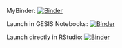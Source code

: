 MyBinder: [![Binder](https://mybinder.org/badge_logo.svg)](https://mybinder.org/v2/gh/lorraine-dev/Binder_R/HEAD)

Launch in GESIS Notebooks: [![Binder](https://mybinder.org/badge_logo.svg)](https://notebooks.gesis.org/binder/v2/gh/lorraine-dev/Binder_R/HEAD)

Launch directly in RStudio: [![Binder](https://mybinder.org/badge_logo.svg)](https://notebooks.gesis.org/binder/v2/gh/lorraine-dev/Binder_R/HEAD?urlpath=rstudio)
